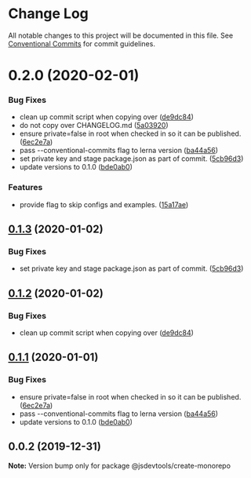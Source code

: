# Change Log

All notable changes to this project will be documented in this file.
See [Conventional Commits](https://conventionalcommits.org) for commit guidelines.

# 0.2.0 (2020-02-01)


### Bug Fixes

* clean up commit script when copying over ([de9dc84](https://github.com/jsdevtools/monorepo-template/commit/de9dc84))
* do not copy over CHANGELOG.md ([5a03920](https://github.com/jsdevtools/monorepo-template/commit/5a03920))
* ensure private=false in root when checked in so it can be published. ([6ec2e7a](https://github.com/jsdevtools/monorepo-template/commit/6ec2e7a))
* pass --conventional-commits flag to lerna version ([ba44a56](https://github.com/jsdevtools/monorepo-template/commit/ba44a56))
* set private key and stage package.json as part of commit. ([5cb96d3](https://github.com/jsdevtools/monorepo-template/commit/5cb96d3))
* update versions to 0.1.0 ([bde0ab0](https://github.com/jsdevtools/monorepo-template/commit/bde0ab0))


### Features

* provide flag to skip configs and examples. ([15a17ae](https://github.com/jsdevtools/monorepo-template/commit/15a17ae))





## [0.1.3](https://github.com/jsdevtools/monorepo-template/compare/@jsdevtools/create-monorepo@0.1.2...@jsdevtools/create-monorepo@0.1.3) (2020-01-02)


### Bug Fixes

* set private key and stage package.json as part of commit. ([5cb96d3](https://github.com/jsdevtools/monorepo-template/commit/5cb96d3acabe020164d1ffba52267829fd1e22fa))





## [0.1.2](https://github.com/jsdevtools/monorepo-template/compare/@jsdevtools/create-monorepo@0.1.1...@jsdevtools/create-monorepo@0.1.2) (2020-01-02)


### Bug Fixes

* clean up commit script when copying over ([de9dc84](https://github.com/jsdevtools/monorepo-template/commit/de9dc84e7c8ad34aa7d2c5b99ee639c6c689a393))





## [0.1.1](https://github.com/jsdevtools/monorepo-template/compare/@jsdevtools/create-monorepo@0.0.2...@jsdevtools/create-monorepo@0.1.1) (2020-01-01)


### Bug Fixes

* ensure private=false in root when checked in so it can be published. ([6ec2e7a](https://github.com/jsdevtools/monorepo-template/commit/6ec2e7a4ddd45c1d98787a6cd9190a43b53d0342))
* pass --conventional-commits flag to lerna version ([ba44a56](https://github.com/jsdevtools/monorepo-template/commit/ba44a56c18f54d984cca2b96bc3737e0bf5bf406))
* update versions to 0.1.0 ([bde0ab0](https://github.com/jsdevtools/monorepo-template/commit/bde0ab0b8db2f88f37202a18670c7b86efc40453))





## 0.0.2 (2019-12-31)

**Note:** Version bump only for package @jsdevtools/create-monorepo
